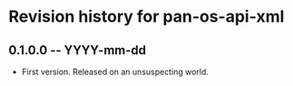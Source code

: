 # Revision history for pan-os-api-xml

## 0.1.0.0 -- YYYY-mm-dd

* First version. Released on an unsuspecting world.
